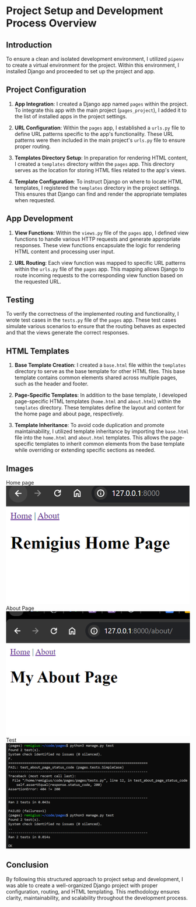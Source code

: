 # Project Setup and Development Process Overview

## Introduction
To ensure a clean and isolated development environment, I utilized `pipenv` to create a virtual environment for the project. Within this environment, I installed Django and proceeded to set up the project and app.

## Project Configuration
1. **App Integration**: I created a Django app named `pages` within the project. To integrate this app with the main project (`pages_project`), I added it to the list of installed apps in the project settings.
   
2. **URL Configuration**: Within the `pages` app, I established a `urls.py` file to define URL patterns specific to the app's functionality. These URL patterns were then included in the main project's `urls.py` file to ensure proper routing.

3. **Templates Directory Setup**: In preparation for rendering HTML content, I created a `templates` directory within the `pages` app. This directory serves as the location for storing HTML files related to the app's views.

4. **Template Configuration**: To instruct Django on where to locate HTML templates, I registered the `templates` directory in the project settings. This ensures that Django can find and render the appropriate templates when requested.

## App Development
1. **View Functions**: Within the `views.py` file of the `pages` app, I defined view functions to handle various HTTP requests and generate appropriate responses. These view functions encapsulate the logic for rendering HTML content and processing user input.

2. **URL Routing**: Each view function was mapped to specific URL patterns within the `urls.py` file of the `pages` app. This mapping allows Django to route incoming requests to the corresponding view function based on the requested URL.

## Testing
To verify the correctness of the implemented routing and functionality, I wrote test cases in the `tests.py` file of the `pages` app. These test cases simulate various scenarios to ensure that the routing behaves as expected and that the views generate the correct responses.

## HTML Templates
1. **Base Template Creation**: I created a `base.html` file within the `templates` directory to serve as the base template for other HTML files. This base template contains common elements shared across multiple pages, such as the header and footer.

2. **Page-Specific Templates**: In addition to the base template, I developed page-specific HTML templates (`home.html` and `about.html`) within the `templates` directory. These templates define the layout and content for the home page and about page, respectively.

3. **Template Inheritance**: To avoid code duplication and promote maintainability, I utilized template inheritance by importing the `base.html` file into the `home.html` and `about.html` templates. This allows the page-specific templates to inherit common elements from the base template while overriding or extending specific sections as needed.

## Images
Home page
![Image Alt Text](images/home.PNG)
About Page
![Image Alt Text](images/about.PNG)
Test
![Image Alt Text](images/test.PNG)

## Conclusion
By following this structured approach to project setup and development, I was able to create a well-organized Django project with proper configuration, routing, and HTML templating. This methodology ensures clarity, maintainability, and scalability throughout the development process.


